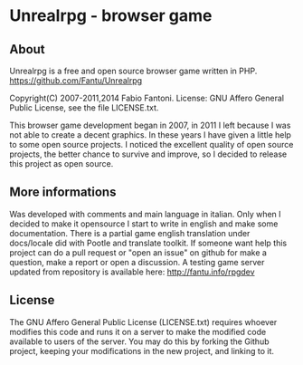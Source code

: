 Unrealrpg - browser game
========================

About
-----

Unrealrpg is a free and open source browser game written in PHP.
https://github.com/Fantu/Unrealrpg

   Copyright(C) 2007-2011,2014 Fabio Fantoni.
   License: GNU Affero General Public License, see the file LICENSE.txt.

This browser game development began in 2007, in 2011 I left because I was
not able to create a decent graphics.
In these years I have given a little help to some open source projects.
I noticed the excellent quality of open source projects, the better chance
to survive and improve, so I decided to release this project as open source.


More informations
-----------------

Was developed with comments and main language in italian.
Only when I decided to make it opensource I start to write in english
and make some documentation.
There is a partial game english translation under docs/locale did with
Pootle and translate toolkit.
If someone want help this project can do a pull request or "open an issue"
on github for make a question, make a report or open a discussion.
A testing game server updated from repository is available here:
http://fantu.info/rpgdev


License
-------

The GNU Affero General Public License (LICENSE.txt) requires whoever
modifies this code and runs it on a server to make the modified code
available to users of the server.  You may do this by forking the
Github project, keeping your modifications in the new project, and
linking to it.
